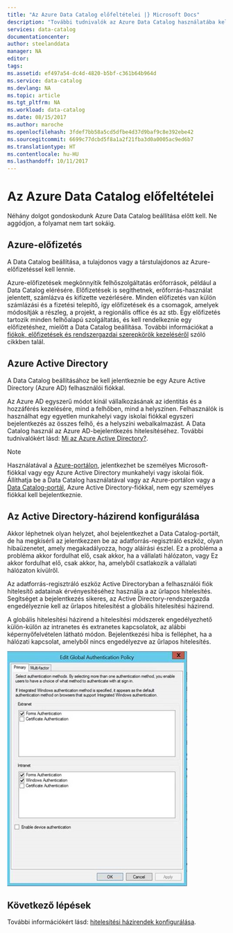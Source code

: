 ```yaml
---
title: "Az Azure Data Catalog előfeltételei |} Microsoft Docs"
description: "További tudnivalók az Azure Data Catalog használatába kell előfeltételek."
services: data-catalog
documentationcenter: 
author: steelanddata
manager: NA
editor: 
tags: 
ms.assetid: ef497a54-dc4d-4820-b5bf-c361b64b964d
ms.service: data-catalog
ms.devlang: NA
ms.topic: article
ms.tgt_pltfrm: NA
ms.workload: data-catalog
ms.date: 08/15/2017
ms.author: maroche
ms.openlocfilehash: 3fdef7bb58a5cd5dfbe4d37d9baf9c8e392ebe42
ms.sourcegitcommit: 6699c77dcbd5f8a1a2f21fba3d0a0005ac9ed6b7
ms.translationtype: HT
ms.contentlocale: hu-HU
ms.lasthandoff: 10/11/2017
---
```

# <a name="azure-data-catalog-prerequisites"></a>Az Azure Data Catalog előfeltételei

Néhány dolgot gondoskodunk Azure Data Catalog beállítása előtt kell. Ne aggódjon, a folyamat nem tart sokáig.

## <a name="azure-subscription"></a>Azure-előfizetés
A Data Catalog beállítása, a tulajdonos vagy a társtulajdonos az Azure-előfizetéssel kell lennie.

Azure-előfizetések megkönnyítik felhőszolgáltatás erőforrások, például a Data Catalog elérésére. Előfizetések is segíthetnek, erőforrás-használat jelentett, számlázva és kifizette vezérlésére. Minden előfizetés van külön számlázási és a fizetési telepítő, így előfizetések és a csomagok, amelyek módosítják a részleg, a projekt, a regionális office és az stb. Egy előfizetés tartozik minden felhőalapú szolgáltatás, és kell rendelkeznie egy előfizetéshez, mielőtt a Data Catalog beállítása. További információkat a [fiókok, előfizetések és rendszergazdai szerepkörök kezeléséről](../active-directory/active-directory-assign-admin-roles.md) szóló cikkben talál.

## <a name="azure-active-directory"></a>Azure Active Directory
A Data Catalog beállításához be kell jelentkeznie be egy Azure Active Directory (Azure AD) felhasználói fiókkal.

Az Azure AD egyszerű módot kínál vállalkozásának az identitás és a hozzáférés kezelésére, mind a felhőben, mind a helyszínen. Felhasználók is használhat egy egyetlen munkahelyi vagy iskolai fiókkal egyszeri bejelentkezés az összes felhő, és a helyszíni webalkalmazást. A Data Catalog használ az Azure AD-bejelentkezés hitelesítéséhez. További tudnivalókért lásd: [Mi az Azure Active Directory?](../active-directory/active-directory-whatis.md).

> [!NOTE]
> Használatával a [Azure-portálon](http://portal.azure.com/), jelentkezhet be személyes Microsoft-fiókkal vagy egy Azure Active Directory munkahelyi vagy iskolai fiók. Állíthatja be a Data Catalog használatával vagy az Azure-portálon vagy a [Data Catalog-portál](http://www.azuredatacatalog.com), Azure Active Directory-fiókkal, nem egy személyes fiókkal kell bejelentkeznie.
>
>

## <a name="active-directory-policy-configuration"></a>Az Active Directory-házirend konfigurálása
Akkor léphetnek olyan helyzet, ahol bejelentkezhet a Data Catalog-portált, de ha megkísérli az jelentkezzen be az adatforrás-regisztráló eszköz, olyan hibaüzenetet, amely megakadályozza, hogy aláírási észlel. Ez a probléma a probléma akkor fordulhat elő, csak akkor, ha a vállalati hálózaton, vagy Ez akkor fordulhat elő, csak akkor, ha, amelyből csatlakozik a vállalati hálózaton kívülről.

Az adatforrás-regisztráló eszköz Active Directoryban a felhasználói fiók hitelesítő adatainak érvényesítéséhez használja a az űrlapos hitelesítés. Segítséget a bejelentkezés sikeres, az Active Directory-rendszergazda engedélyeznie kell az űrlapos hitelesítést a globális hitelesítési házirend.

A globális hitelesítési házirend a hitelesítési módszerek engedélyezhető külön-külön az intranetes és extranetes kapcsolatok, az alábbi képernyőfelvételen látható módon. Bejelentkezési hiba is felléphet, ha a hálózati kapcsolat, amelyből nincs engedélyezve az űrlapos hitelesítés.

 ![Az Active Directory globális hitelesítési házirend](./media/data-catalog-prerequisites/global-auth-policy.png)

## <a name="next-steps"></a>Következő lépések
További információkért lásd: [hitelesítési házirendek konfigurálása](https://technet.microsoft.com/library/dn486781.aspx).
